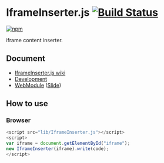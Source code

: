 # IframeInserter.js [![Build Status](https://api.travis-ci.org/legokichi/IframeInserter.js.png)](http://travis-ci.org/legokichi/IframeInserter.js)

[![npm](https://nodei.co/npm/legokichi.iframeinserter.js.png?downloads=true&stars=true)](https://nodei.co/npm/legokichi.iframeinserter.js/)

iframe content inserter.

## Document

- [IframeInserter.js wiki](https://github.com/legokichi/IframeInserter.js/wiki/IframeInserter)
- [Development](https://github.com/uupaa/WebModule/wiki/Development)
- [WebModule](https://github.com/uupaa/WebModule) ([Slide](http://uupaa.github.io/Slide/slide/WebModule/index.html))


## How to use

### Browser

```js
<script src="lib/IframeInserter.js"></script>
<script>
var iframe = document.getElementById("iframe");
new IframeInserter(iframe).write(code);
</script>
```
